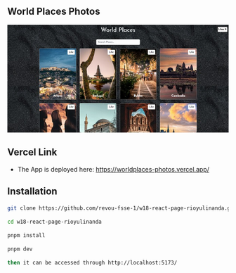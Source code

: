 ## World Places Photos

![banner](./src/assets/screenshot.jpg)

## Vercel Link

- The App is deployed here: https://worldplaces-photos.vercel.app/

## Installation

```bash
git clone https://github.com/revou-fsse-1/w18-react-page-rioyulinanda.git

```

```bash
cd w18-react-page-rioyulinanda
```

```bash
pnpm install
```

```bash
pnpm dev
```

```bash
then it can be accessed through http://localhost:5173/

```
